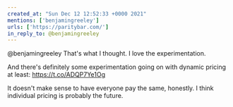 ```yaml
---
created_at: "Sun Dec 12 12:52:33 +0000 2021"
mentions: ['benjamingreeley']
urls: ['https://paritybar.com/']
in_reply_to: @benjamingreeley
---
```


@benjamingreeley That's what I thought. I love the experimentation.

And there's definitely some experimentation going on with dynamic pricing at least: https://t.co/ADQP7Ye1Og

It doesn't make sense to have everyone pay the same, honestly. I think individual pricing is probably the future.